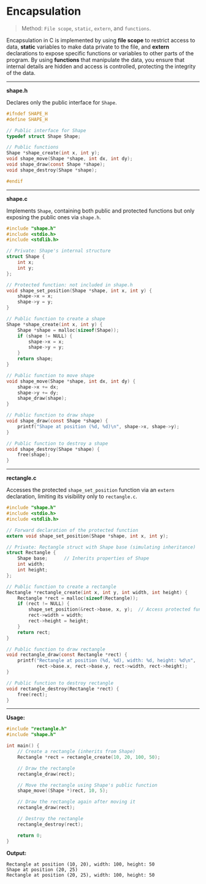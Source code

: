 # Encapsulation
> Method: `File scope`, `static`, `extern`, and `functions`.

Encapsulation in C is implemented by using **file scope** to restrict access to data, **static** variables to make data private to the file, and **extern** declarations to expose specific functions or variables to other parts of the program. By using **functions** that manipulate the data, you ensure that internal details are hidden and access is controlled, protecting the integrity of the data.

---

**shape.h**

Declares only the public interface for `Shape`.

```c
#ifndef SHAPE_H
#define SHAPE_H

// Public interface for Shape
typedef struct Shape Shape;

// Public functions
Shape *shape_create(int x, int y);
void shape_move(Shape *shape, int dx, int dy);
void shape_draw(const Shape *shape);
void shape_destroy(Shape *shape);

#endif
```

---

**shape.c**

Implements `Shape`, containing both public and protected functions but only exposing the public ones via `shape.h`.

```c
#include "shape.h"
#include <stdio.h>
#include <stdlib.h>

// Private: Shape's internal structure
struct Shape {
    int x;
    int y;
};

// Protected function: not included in shape.h
void shape_set_position(Shape *shape, int x, int y) {
    shape->x = x;
    shape->y = y;
}

// Public function to create a shape
Shape *shape_create(int x, int y) {
    Shape *shape = malloc(sizeof(Shape));
    if (shape != NULL) {
        shape->x = x;
        shape->y = y;
    }
    return shape;
}

// Public function to move shape
void shape_move(Shape *shape, int dx, int dy) {
    shape->x += dx;
    shape->y += dy;
    shape_draw(shape);
}

// Public function to draw shape
void shape_draw(const Shape *shape) {
    printf("Shape at position (%d, %d)\n", shape->x, shape->y);
}

// Public function to destroy a shape
void shape_destroy(Shape *shape) {
    free(shape);
}
```

---

**rectangle.c**

Accesses the protected `shape_set_position` function via an `extern` declaration, limiting its visibility only to `rectangle.c`.

```c
#include "shape.h"
#include <stdio.h>
#include <stdlib.h>

// Forward declaration of the protected function
extern void shape_set_position(Shape *shape, int x, int y);

// Private: Rectangle struct with Shape base (simulating inheritance)
struct Rectangle {
    Shape base;      // Inherits properties of Shape
    int width;
    int height;
};

// Public function to create a rectangle
Rectangle *rectangle_create(int x, int y, int width, int height) {
    Rectangle *rect = malloc(sizeof(Rectangle));
    if (rect != NULL) {
        shape_set_position(&rect->base, x, y);  // Access protected function
        rect->width = width;
        rect->height = height;
    }
    return rect;
}

// Public function to draw rectangle
void rectangle_draw(const Rectangle *rect) {
    printf("Rectangle at position (%d, %d), width: %d, height: %d\n",
           rect->base.x, rect->base.y, rect->width, rect->height);
}

// Public function to destroy rectangle
void rectangle_destroy(Rectangle *rect) {
    free(rect);
}
```

---
**Usage:**
```c
#include "rectangle.h"
#include "shape.h"

int main() {
    // Create a rectangle (inherits from Shape)
    Rectangle *rect = rectangle_create(10, 20, 100, 50);

    // Draw the rectangle
    rectangle_draw(rect);

    // Move the rectangle using Shape's public function
    shape_move((Shape *)rect, 10, 5);

    // Draw the rectangle again after moving it
    rectangle_draw(rect);

    // Destroy the rectangle
    rectangle_destroy(rect);

    return 0;
}
```

**Output:**
```plaintext
Rectangle at position (10, 20), width: 100, height: 50
Shape at position (20, 25)
Rectangle at position (20, 25), width: 100, height: 50
```
